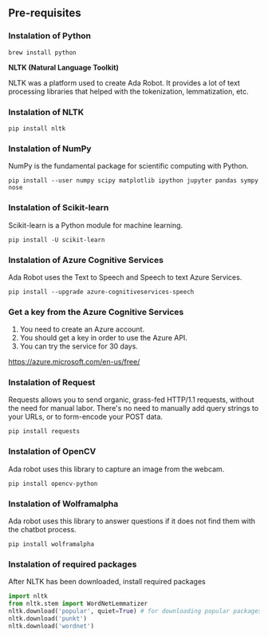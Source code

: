 ## Pre-requisites
### Instalation of Python
```
brew install python
```

**NLTK (Natural Language Toolkit)**

NLTK was a platform used to create Ada Robot. It provides a lot of text processing libraries that helped with the tokenization, lemmatization, etc.

### Instalation of NLTK
```
pip install nltk
```

### Instalation of NumPy
NumPy is the fundamental package for scientific computing with Python.

```
pip install --user numpy scipy matplotlib ipython jupyter pandas sympy nose
```

### Instalation of Scikit-learn
Scikit-learn is a Python module for machine learning.
```
pip install -U scikit-learn
```

### Instalation of Azure Cognitive Services
Ada Robot uses the Text to Speech and Speech to text Azure Services.
```
pip install --upgrade azure-cognitiveservices-speech
```

### Get a key from the Azure Cognitive Services
1. You need to create an Azure account.
1. You should get a key in order to use the Azure API.
1. You can try the service for 30 days.

https://azure.microsoft.com/en-us/free/

### Instalation of Request
Requests allows you to send organic, grass-fed HTTP/1.1 requests, without the need for manual labor. There's no need to manually add query strings to your URLs, or to form-encode your POST data. 
```
pip install requests
```

### Instalation of OpenCV
Ada robot uses this library to capture an image from the webcam.
```
pip install opencv-python
```

### Instalation of Wolframalpha
Ada robot uses this library to answer questions if it does not find them with the chatbot process.
```
pip install wolframalpha
```

### Instalation of required packages
After NLTK has been downloaded, install required packages
```python
import nltk
from nltk.stem import WordNetLemmatizer
nltk.download('popular', quiet=True) # for downloading popular packages
nltk.download('punkt') 
nltk.download('wordnet') 
```
